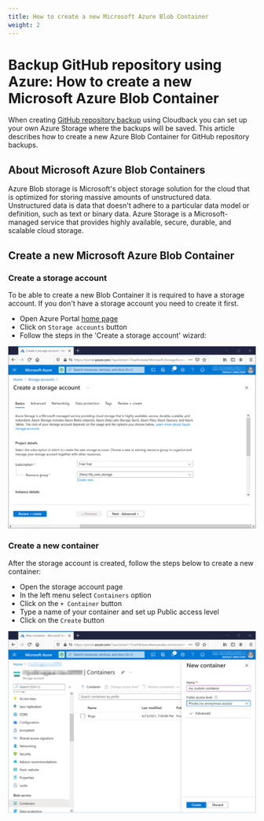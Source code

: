 ```yaml
---
title: How to create a new Microsoft Azure Blob Container
weight: 2
---
```


# Backup GitHub repository using Azure: How to create a new Microsoft Azure Blob Container

When creating [GitHub repository backup](https://docs.cloudback.it/features/automated-daily-backups/) using Cloudback you can set up your own Azure Storage where the backups will be saved. 
This article describes how to create a new Azure Blob Container for GitHub repository backups.

## About Microsoft Azure Blob Containers

Azure Blob storage is Microsoft's object storage solution for the cloud that is optimized for storing massive amounts of unstructured data. Unstructured data is data that doesn't adhere to a particular data model or definition, such as text or binary data. Azure Storage is a Microsoft-managed service that provides highly available, secure, durable, and scalable cloud storage.

## Create a new Microsoft Azure Blob Container

### Create a storage account

To be able to create a new Blob Container it is required to have a storage account. If you don't have a storage account you need to create it first.

 - Open Azure Portal [home page](https://portal.azure.com/#home)
 - Click on `Storage accounts` button
 - Follow the steps in the 'Create a storage account' wizard:
 
<p align="center">
  <img src="https://raw.githubusercontent.com/cloudback/docs/master/static/azure/azure-1-create-a-storage-account.png" alt="create a storage account" title="create a storage account" class="screenshot">
</p>

### Create a new container

After the storage account is created, follow the steps below to create a new container:

 - Open the storage account page
 - In the left menu select `Containers` option
 - Click on the `+ Container` button
 - Type a name of your container and set up Public access level
 - Click on the `Create` button

<p align="center">
  <img src="https://raw.githubusercontent.com/cloudback/docs/master/static/azure/azure-2-create-a-new-container.png" alt="create a storage account" title="create a storage account" class="screenshot">
</p>
